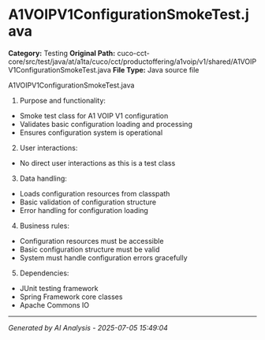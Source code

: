 # A1VOIPV1ConfigurationSmokeTest.java

**Category:** Testing
**Original Path:** cuco-cct-core/src/test/java/at/a1ta/cuco/cct/productoffering/a1voip/v1/shared/A1VOIPV1ConfigurationSmokeTest.java
**File Type:** Java source file

A1VOIPV1ConfigurationSmokeTest.java
1. Purpose and functionality:
- Smoke test class for A1 VOIP V1 configuration
- Validates basic configuration loading and processing
- Ensures configuration system is operational

2. User interactions:
- No direct user interactions as this is a test class

3. Data handling:
- Loads configuration resources from classpath
- Basic validation of configuration structure
- Error handling for configuration loading

4. Business rules:
- Configuration resources must be accessible
- Basic configuration structure must be valid
- System must handle configuration errors gracefully

5. Dependencies:
- JUnit testing framework
- Spring Framework core classes
- Apache Commons IO

---
*Generated by AI Analysis - 2025-07-05 15:49:04*
